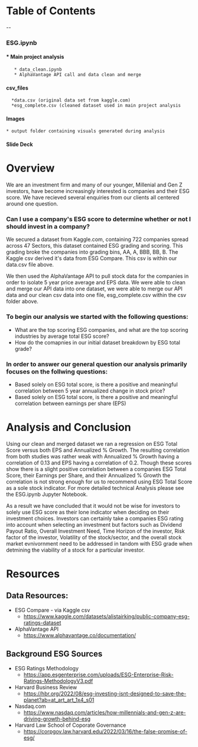 # Table of Contents
--

### ESG.ipynb
  #### * Main project analysis
       * data_clean.ipynb
       * AlphaVantage API call and data clean and merge
       
#### csv_files
      *data.csv (original data set from kaggle.com)
      *esg_complete.csv (cleaned dataset used in main project analysis
      
#### Images
    * output folder containing visuals generated during analysis
    
#### Slide Deck

# Overview
We are an investment firm and many of our younger, Millenial and Gen Z investors, have become increasingly interested is companies and their ESG score. We have recieved several enquiries from our clients all centered around one question. 

### Can I use a company's ESG score to determine whether or not I should invest in a company?

We secured a dataset from Kaggle.com, containing 722 companies spread across 47 Sectors, this dataset contained ESG grading and scoring. This grading broke the companies into grading bins, AA, A, BBB, BB, B. The Kaggle csv derived it's data from ESG Compare. This csv is within our data.csv file above.

We then used the AlphaVantage API to pull stock data for the companies in order to isolate 5 year price average and EPS data. We were able to clean and merge our API data into one dataset, we were able to merge our API data and our clean csv data into one file, esg_complete.csv within the csv folder above.

### To begin our analysis we started with the following questions:
* What are the top scoring ESG companies, and what are the top scoring industries by average total ESG score?
* How do the comapnies in our initial dataset breakdown by ESG total grade?

### In order to answer our general question our analysis primarily focuses on the follwing questions:
* Based solely on ESG total score, is there a positive and meaningful correlation between 5 year annualized change in stock price?
* Based solely on ESG total score, is there a positive and meaningful correlation between earnings per share (EPS)


# Analysis and Conclusion
Using our clean and merged dataset we ran a regression on ESG Total Score versus both EPS and Annualized % Growth. The resulting correlation from both studies was rather weak with Annualized % Growth having a correlation of 0.13 and EPS having a correlation of 0.2. Though these scores show there is a slight positive correlation between a companies ESG Total Score, their Earnings per Share, and their Annualized % Growth the correlation is not strong enough for us to recommend using ESG Total Score as a sole stock indicator. For more detailed technical Analysis please see the ESG.ipynb Jupyter Notebook.

As a result we have concluded that it would not be wise for investors to solely use ESG score as their lone indicator when deciding on their investment choices. Investors can certainly take a companies ESG rating into account when selecting an investment but factors such as Dividend Payout Ratio, Overall Investment Need, Time Horizon of the investor, Risk factor of the investor, Volatility of the stock/sector, and the overall stock market evnivornment need to be addressed in tandom with ESG grade when detmining the viability of a stock for a particular investor. 

# Resources

## Data Resources:
* ESG Compare - via Kaggle csv
  * https://www.kaggle.com/datasets/alistairking/public-company-esg-ratings-dataset
* AlphaVantage API
  * https://www.alphavantage.co/documentation/

## Background ESG Sources
* ESG Ratings Methodology
  * https://app.esgenterprise.com/uploads/ESG-Enterprise-Risk-Ratings-MethodologyV3.pdf
* Harvard Business Review
  * https://hbr.org/2022/08/esg-investing-isnt-designed-to-save-the-planet?ab=at_art_art_1x4_s01
* Nasdaq.com
  * https://www.nasdaq.com/articles/how-millennials-and-gen-z-are-driving-growth-behind-esg
* Harvard Law School of Coporate Governance
  * https://corpgov.law.harvard.edu/2022/03/16/the-false-promise-of-esg/
